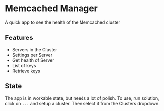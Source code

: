 # Memcached Manager
A quick app to see the health of the Memcached cluster

## Features

* Servers in the Cluster
* Settings per Server
* Get health of Server
* List of keys
* Retrieve keys

## State

The app is in workable state, but needs a lot of polish.  To use, run solution, click on `...` and setup a cluster. Then select it from the Clusters dropdown.
